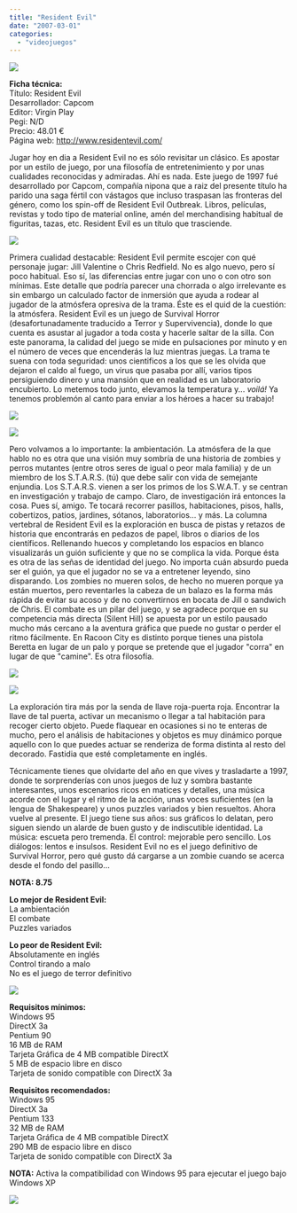 ```yaml
---
title: "Resident Evil"
date: "2007-03-01"
categories: 
  - "videojuegos"
---
```


![](images/resident-evil.jpg)

**Ficha técnica:**  
Título: Resident Evil  
Desarrollador: Capcom  
Editor: Virgin Play  
Pegi: N/D  
Precio: 48.01 €  
Página web: http://www.residentevil.com/

Jugar hoy en dia a Resident Evil no es sólo revisitar un clásico. Es apostar por un estilo de juego, por una filosofía de entretenimiento y por unas cualidades reconocidas y admiradas. Ahí es nada. Este juego de 1997 fué desarrollado por Capcom, compañía nipona que a raiz del presente título ha parido una saga fértil con vástagos que incluso traspasan las fronteras del género, como los spin-off de Resident Evil Outbreak. Libros, películas, revistas y todo tipo de material online, amén del merchandising habitual de figuritas, tazas, etc. Resident Evil es un título que trasciende.

![](images/resident-evil-1.jpg)

Primera cualidad destacable: Resident Evil permite escojer con qué personaje jugar: Jill Valentine o Chris Redfield. No es algo nuevo, pero sí poco habitual. Eso sí, las diferencias entre jugar con uno o con otro son mínimas. Este detalle que podría parecer una chorrada o algo irrelevante es sin embargo un calculado factor de inmersión que ayuda a rodear al jugador de la atmósfera opresiva de la trama. Éste es el quid de la cuestión: la atmósfera. Resident Evil es un juego de Survival Horror (desafortunadamente traducido a Terror y Supervivencia), donde lo que cuenta es asustar al jugador a toda costa y hacerle saltar de la silla. Con este panorama, la calidad del juego se mide en pulsaciones por minuto y en el número de veces que encenderás la luz mientras juegas. La trama te suena con toda seguridad: unos cientificos a los que se les olvida que dejaron el caldo al fuego, un virus que pasaba por allí, varios tipos persiguiendo dinero y una mansión que en realidad es un laboratorio encubierto. Lo metemos todo junto, elevamos la temperatura y... _voilá!_ Ya tenemos problemón al canto para enviar a los héroes a hacer su trabajo!

![](images/resident-evil-2.jpg)

![](images/resident-evil-3.jpg)

Pero volvamos a lo importante: la ambientación. La atmósfera de la que hablo no es otra que una visión muy sombría de una historia de zombies y perros mutantes (entre otros seres de igual o peor mala familia) y de un miembro de los S.T.A.R.S. (tú) que debe salir con vida de semejante enjundia. Los S.T.A.R.S. vienen a ser los primos de los S.W.A.T. y se centran en investigación y trabajo de campo. Claro, de investigación irá entonces la cosa. Pues sí, amigo. Te tocará recorrer pasillos, habitaciones, pisos, halls, cobertizos, patios, jardines, sótanos, laboratorios... y más. La columna vertebral de Resident Evil es la exploración en busca de pistas y retazos de historia que encontrarás en pedazos de papel, libros o diarios de los científicos. Rellenando huecos y completando los espacios en blanco visualizarás un guión suficiente y que no se complica la vida. Porque ésta es otra de las señas de identidad del juego. No importa cuán absurdo pueda ser el guión, ya que el jugador no se va a entretener leyendo, sino disparando. Los zombies no mueren solos, de hecho no mueren porque ya están muertos, pero reventarles la cabeza de un balazo es la forma más rápida de evitar su acoso y de no convertirnos en bocata de Jill o sandwich de Chris. El combate es un pilar del juego, y se agradece porque en su competencia más directa (Silent Hill) se apuesta por un estilo pausado mucho más cercano a la aventura gráfica que puede no gustar o perder el ritmo fácilmente. En Racoon City es distinto porque tienes una pistola Beretta en lugar de un palo y porque se pretende que el jugador "corra" en lugar de que "camine". Es otra filosofía.

![](images/resident-evil-4.jpg)

![](images/resident-evil-5.jpg)

La exploración tira más por la senda de llave roja-puerta roja. Encontrar la llave de tal puerta, activar un mecanismo o llegar a tal habitación para recoger cierto objeto. Puede flaquear en ocasiones si no te enteras de mucho, pero el análisis de habitaciones y objetos es muy dinámico porque aquello con lo que puedes actuar se renderiza de forma distinta al resto del decorado. Fastidia que esté completamente en inglés.

Técnicamente tienes que olvidarte del año en que vives y trasladarte a 1997, donde te sorprenderías con unos juegos de luz y sombra bastante interesantes, unos escenarios ricos en matices y detalles, una música acorde con el lugar y el ritmo de la acción, unas voces suficientes (en la lengua de Shakespeare) y unos puzzles variados y bien resueltos. Ahora vuelve al presente. El juego tiene sus años: sus gráficos lo delatan, pero siguen siendo un alarde de buen gusto y de indiscutible identidad. La música: escueta pero tremenda. El control: mejorable pero sencillo. Los diálogos: lentos e insulsos. Resident Evil no es el juego definitivo de Survival Horror, pero qué gusto dá cargarse a un zombie cuando se acerca desde el fondo del pasillo...

**NOTA: 8.75**

**Lo mejor de Resident Evil:**  
La ambientación  
El combate  
Puzzles variados

**Lo peor de Resident Evil:**  
Absolutamente en inglés  
Control tirando a malo  
No es el juego de terror definitivo

![](images/resident-evil-6.jpg)

**Requisitos mínimos:**  
Windows 95  
DirectX 3a  
Pentium 90  
16 MB de RAM  
Tarjeta Gráfica de 4 MB compatible DirectX  
5 MB de espacio libre en disco  
Tarjeta de sonido compatible con DirectX 3a

**Requisitos recomendados:**  
Windows 95  
DirectX 3a  
Pentium 133  
32 MB de RAM  
Tarjeta Gráfica de 4 MB compatible DirectX  
290 MB de espacio libre en disco  
Tarjeta de sonido compatible con DirectX 3a

**NOTA:** Activa la compatibilidad con Windows 95 para ejecutar el juego bajo Windows XP

![](images/resident-evil-7.jpg)